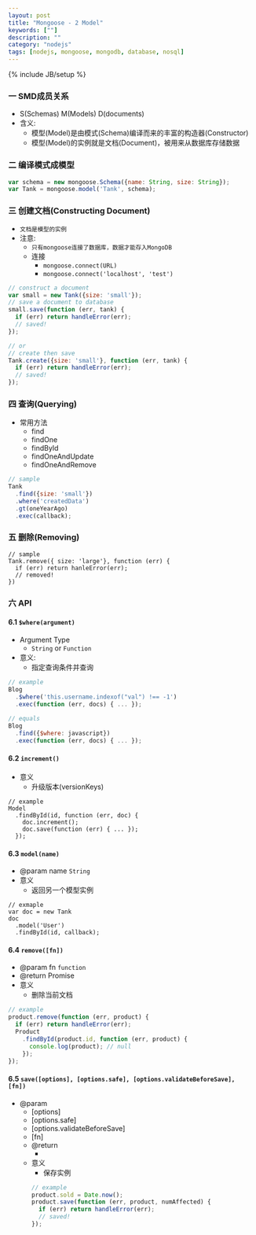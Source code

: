 ```yaml
---
layout: post
title: "Mongoose - 2 Model"
keywords: [""]
description: ""
category: "nodejs"
tags: [nodejs, mongoose, mongodb, database, nosql]
---
```

{% include JB/setup %}

### 一 SMD成员关系
* S(Schemas) M(Models) D(documents)
* 含义:
  * 模型(Model)是由模式(Schema)编译而来的丰富的构造器(Constructor)
  * 模型(Model)的实例就是文档(Document)，被用来从数据库存储数据

### 二 编译模式成模型

```javascript
var schema = new mongoose.Schema({name: String, size: String});
var Tank = mongoose.model('Tank', schema);
```

### 三 创建文档(Constructing Document)
* `文档是模型的实例`
* 注意:
  * `只有mongoose连接了数据库，数据才能存入MongoDB`
  * 连接
    * `mongoose.connect(URL)`
    * `mongoose.connect('localhost', 'test')`

```javascript
// construct a document
var small = new Tank({size: 'small'});
// save a document to database
small.save(function (err, tank) {
  if (err) return handleError(err);
  // saved!
});

// or
// create then save
Tank.create({size: 'small'}, function (err, tank) {
  if (err) return handleError(err);
  // saved!
});
```

### 四 查询(Querying)
* 常用方法
  * find
  * findOne
  * findById
  * findOneAndUpdate
  * findOneAndRemove
  
```javascript
// sample
Tank
  .find({size: 'small'})
  .where('createdData')
  .gt(oneYearAgo)
  .exec(callback);
```

### 五 删除(Removing)

```javascipt
// sample
Tank.remove({ size: 'large'}, function (err) {
  if (err) return hanleError(err);
  // removed!
})
```

### 六 API

#### 6.1 `$where(argument)`
* Argument Type
  * `String` or `Function`
* 意义:
  * 指定查询条件并查询

```javascript
// example
Blog
  .$where('this.username.indexof("val") !== -1')
  .exec(function (err, docs) { ... });
  
// equals
Blog
  .find({$where: javascript})
  .exec(function (err, docs) { ... });
```
  
#### 6.2 `increment()`
* 意义
  * 升级版本(versionKeys)

```
// example
Model
  .findById(id, function (err, doc) {
    doc.increment();
    doc.save(function (err) { ... });
  });
```

#### 6.3 `model(name)`
* @param name   `String`
* 意义
  * 返回另一个模型实例

```
// exmaple
var doc = new Tank
doc
  .model('User')
  .findById(id, callback);
```

#### 6.4 `remove([fn])`
* @param  fn `function`
* @return Promise
* 意义
  * 删除当前文档
  
```javascript
// example
product.remove(function (err, product) {
  if (err) return handleError(err);
  Product
    .findById(product.id, function (err, product) {
      console.log(product); // null
    });
});
```

#### 6.5 `save([options], [options.safe], [options.validateBeforeSave], [fn])`
* @param 
  * [options] <Object>
  * [options.safe] <Object>
  * [options.validateBeforeSave] <Boolean>
  * [fn] <Function>
* @return 
  * <Promise>
* 意义
  * 保存实例

```javascript
// example
product.sold = Date.now();
product.save(function (err, product, numAffected) {
  if (err) return handleError(err);
  // saved!
});
```
